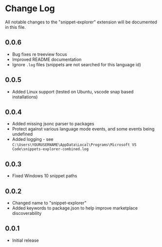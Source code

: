 # Change Log

All notable changes to the "snippet-explorer" extension will be documented in this file.

## 0.0.6

- Bug fixes re treeview focus
- Improved README documentation
- Ignore `.log` files (snippets are not searched for this language id)

## 0.0.5

- Added Linux support (tested on Ubuntu, vscode snap based installations)

## 0.0.4

- Added missing jsonc parser to packages
- Protect against various language mode events, and some events being undefined
- Added logging - see `C:\Users\YOURUSERNAME\AppData\Local\Programs\Microsoft VS Code\snippets-explorer-combined.log`

## 0.0.3

- Fixed Windows 10 snippet paths

## 0.0.2

- Changed name to "snippet-explorer"
- Added keywords to package.json to help improve marketplace discoverability

## 0.0.1

- Initial release